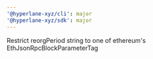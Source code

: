 ```yaml
---
'@hyperlane-xyz/cli': major
'@hyperlane-xyz/sdk': major
---
```


Restrict reorgPeriod string to one of ethereum's EthJsonRpcBlockParameterTag
